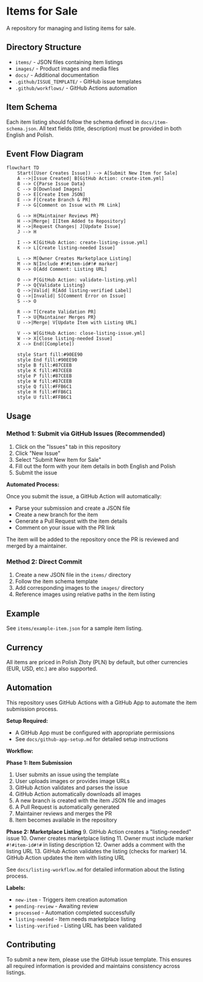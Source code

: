 # Items for Sale

A repository for managing and listing items for sale.

## Directory Structure

- `items/` - JSON files containing item listings
- `images/` - Product images and media files
- `docs/` - Additional documentation
- `.github/ISSUE_TEMPLATE/` - GitHub issue templates
- `.github/workflows/` - GitHub Actions automation

## Item Schema

Each item listing should follow the schema defined in `docs/item-schema.json`. All text fields (title, description) must be provided in both English and Polish.

## Event Flow Diagram

```mermaid
flowchart TD
    Start([User Creates Issue]) --> A[Submit New Item for Sale]
    A -->|Issue Created| B[GitHub Action: create-item.yml]
    B --> C{Parse Issue Data}
    C --> D[Download Images]
    D --> E[Create Item JSON]
    E --> F[Create Branch & PR]
    F --> G[Comment on Issue with PR Link]

    G --> H{Maintainer Reviews PR}
    H -->|Merge| I[Item Added to Repository]
    H -->|Request Changes| J[Update Issue]
    J --> H

    I --> K[GitHub Action: create-listing-issue.yml]
    K --> L[Create listing-needed Issue]

    L --> M[Owner Creates Marketplace Listing]
    M --> N[Include #!#item-id#!# marker]
    N --> O[Add Comment: Listing URL]

    O --> P[GitHub Action: validate-listing.yml]
    P --> Q{Validate Listing}
    Q -->|Valid| R[Add listing-verified Label]
    Q -->|Invalid| S[Comment Error on Issue]
    S --> O

    R --> T[Create Validation PR]
    T --> U{Maintainer Merges PR}
    U -->|Merge| V[Update Item with Listing URL]

    V --> W[GitHub Action: close-listing-issue.yml]
    W --> X[Close listing-needed Issue]
    X --> End([Complete])

    style Start fill:#90EE90
    style End fill:#90EE90
    style B fill:#87CEEB
    style K fill:#87CEEB
    style P fill:#87CEEB
    style W fill:#87CEEB
    style Q fill:#FFB6C1
    style H fill:#FFB6C1
    style U fill:#FFB6C1
```

## Usage

### Method 1: Submit via GitHub Issues (Recommended)

1. Click on the "Issues" tab in this repository
2. Click "New Issue"
3. Select "Submit New Item for Sale"
4. Fill out the form with your item details in both English and Polish
5. Submit the issue

**Automated Process:**

Once you submit the issue, a GitHub Action will automatically:
- Parse your submission and create a JSON file
- Create a new branch for the item
- Generate a Pull Request with the item details
- Comment on your issue with the PR link

The item will be added to the repository once the PR is reviewed and merged by a maintainer.

### Method 2: Direct Commit

1. Create a new JSON file in the `items/` directory
2. Follow the item schema template
3. Add corresponding images to the `images/` directory
4. Reference images using relative paths in the item listing

## Example

See `items/example-item.json` for a sample item listing.

## Currency

All items are priced in Polish Złoty (PLN) by default, but other currencies (EUR, USD, etc.) are also supported.

## Automation

This repository uses GitHub Actions with a GitHub App to automate the item submission process.

**Setup Required:**
- A GitHub App must be configured with appropriate permissions
- See `docs/github-app-setup.md` for detailed setup instructions

**Workflow:**

**Phase 1: Item Submission**
1. User submits an issue using the template
2. User uploads images or provides image URLs
3. GitHub Action validates and parses the issue
4. GitHub Action automatically downloads all images
5. A new branch is created with the item JSON file and images
6. A Pull Request is automatically generated
7. Maintainer reviews and merges the PR
8. Item becomes available in the repository

**Phase 2: Marketplace Listing**
9. GitHub Action creates a "listing-needed" issue
10. Owner creates marketplace listing
11. Owner must include marker `#!#item-id#!#` in listing description
12. Owner adds a comment with the listing URL
13. GitHub Action validates the listing (checks for marker)
14. GitHub Action updates the item with listing URL

See `docs/listing-workflow.md` for detailed information about the listing process.

**Labels:**
- `new-item` - Triggers item creation automation
- `pending-review` - Awaiting review
- `processed` - Automation completed successfully
- `listing-needed` - Item needs marketplace listing
- `listing-verified` - Listing URL has been validated

## Contributing

To submit a new item, please use the GitHub issue template. This ensures all required information is provided and maintains consistency across listings.
